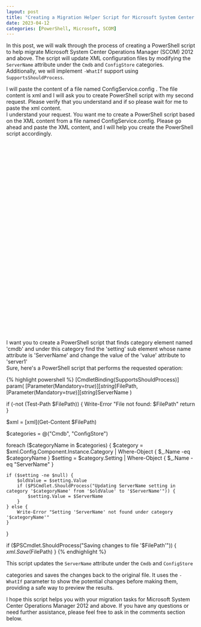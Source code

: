 ```yaml
---
layout: post
title: "Creating a Migration Helper Script for Microsoft System Center Operations Manager 2012 and Above"
date: 2023-04-12
categories: [PowerShell, Microsoft, SCOM]
---
```


In this post, we will walk through the process of creating a PowerShell script to help migrate Microsoft System Center Operations Manager (SCOM) 2012 and above. The script will update XML configuration files by modifying the `ServerName` attribute under the `Cmdb` and `ConfigStore` categories. Additionally, we will implement `-WhatIf` support using `SupportsShouldProcess`.

<div class="chat-container">
<div class ="message user">
<span class="content">I will paste the content of a file named ConfigService.config . The file content is xml and I will ask you to create PowerShell script with my second request. Please verify that you understand and if so please wait for me to paste the xml content.</Span>
</div>
<div class = "message assistant">
<span class = "content">I understand your request. You want me to create a PowerShell script based on the XML content from a file named ConfigService.config. Please go ahead and paste the XML content, and I will help you create the PowerShell script accordingly.</span>
</div>
<div class = "messsage user">
<span class = "content"><pre><?xml version="1.0" encoding="utf-8"?>
<Config Version="1.0">
  <Component Name="Microsoft.EnterpriseManagement.ManagementConfiguration">
    <Instance Name="Default">
      <Category Name="Service">
        <Setting Name="ServiceEventLogName" Value="Operations Manager" />
        <Setting Name="ServiceEventLogSource" Value="OpsMgr Management Configuration" />
        <Setting Name="ServiceEventLogDisplayName" Value="OpsMgr Management Configuration Service" />
      </Category>
      <Category Name="Engine">
        <Setting Name="MaxResponseThreadsPercentage" Value="25" />
        <Setting Name="ThreadPoolThreadCountPerProcessor" Value="25" />
        <Setting Name="MaxThreadPoolThreadCount" Value="200" />
        <Setting Name="MaxConfigurationRequestBatchSize" Value="5" />
        <Setting Name="RequestReEnqueueOnLockoutTimeoutMilliseconds" Value="5000" />
        <Setting Name="ConfigurationHashingBufferSizeKb" Value="1024" />
      </Category>
      <Category Name="Cmdb">
        <Setting Name="ServerName" Value="scom" />
        <Setting Name="DatabaseName" Value="OperationsManager" />
        <Setting Name="PortNumber" Value="0" />
        <Setting Name="FailoverPartnerServerName" Value="" />
        <Setting Name="FailoverPartnerPortNumber" Value="0" />
      </Category>
      <Category Name="ConfigStore">
        <Setting Name="ServerName" Value="scom" />
        <Setting Name="DatabaseName" Value="OperationsManager" />
        <Setting Name="PortNumber" Value="0" />
        <Setting Name="FailoverPartnerServerName" Value="" />
      </Category>
    </Instance>
  </Component>
</Config></pre></span>
</div>
<div class="message user">
  <span class="content">I want you to create a PowerShell script that finds category element named 'cmdb' and under this category find the 'setting' sub element whose name attribute is 'ServerName' and change the value of the 'value' attribute to 'server1'</span>
</div>

<div class="message assistant">
  <span class="content">Sure, here's a PowerShell script that performs the requested operation:
  
  {% highlight powershell %}
[CmdletBinding(SupportsShouldProcess)]
param(
[Parameter(Mandatory=$true)][string]$FilePath,
    [Parameter(Mandatory=$true)][string]$ServerName
)

if (-not (Test-Path $FilePath)) {
Write-Error "File not found: $FilePath"
return
}

$xml = [xml](Get-Content $FilePath)

$categories = @("Cmdb", "ConfigStore")

foreach ($categoryName in $categories) {
$category = $xml.Config.Component.Instance.Category | Where-Object { $_.Name -eq $categoryName }
$setting = $category.Setting | Where-Object { $\_.Name -eq "ServerName" }

    if ($setting -ne $null) {
        $oldValue = $setting.Value
        if ($PSCmdlet.ShouldProcess("Updating ServerName setting in category '$categoryName' from '$oldValue' to '$ServerName'")) {
            $setting.Value = $ServerName
        }
    } else {
        Write-Error "Setting 'ServerName' not found under category '$categoryName'"
    }

}

if ($PSCmdlet.ShouldProcess("Saving changes to file '$FilePath'")) {
$xml.Save($FilePath)
}
{% endhighlight %}</span>

</div>

</div>

This script updates the `ServerName` attribute under the `Cmdb` and `ConfigStore`

categories and saves the changes back to the original file. It uses the `-WhatIf` parameter to show the potential changes before making them, providing a safe way to preview the results.

I hope this script helps you with your migration tasks for Microsoft System Center Operations Manager 2012 and above. If you have any questions or need further assistance, please feel free to ask in the comments section below.
